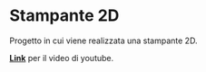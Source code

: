 # Stampante 2D
Progetto in cui viene realizzata una stampante 2D.

[**Link**](https://youtu.be/xlgSDPB5cds) per il video di youtube.
